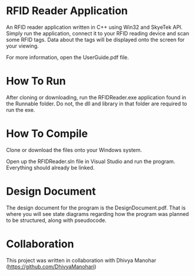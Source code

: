 # RFID Reader Application

An RFID reader application written in C++ using Win32 and SkyeTek API. Simply run the application, connect it to your RFID reading device and scan some RFID tags. Data about the tags will be displayed onto the screen for your viewing.

For more information, open the UserGuide.pdf file.

# How To Run
After cloning or downloading, run the RFIDReader.exe application found in the Runnable folder. Do not, the dll and library in that folder are required to run the exe.

# How To Compile
Clone or download the files onto your Windows system.

Open up the RFIDReader.sln file in Visual Studio and run the program. Everything should already be linked.

# Design Document
The design document for the program is the DesignDocument.pdf. That is where you will see state diagrams regarding how the program was planned to be structured, along with pseudocode.

# Collaboration
This project was written in collaboration with Dhivya Manohar (https://github.com/DhivyaManohari)
